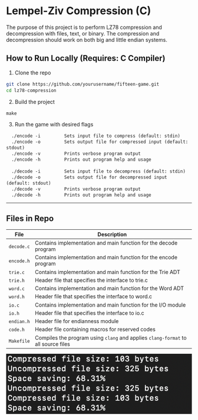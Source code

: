 # Lempel-Ziv Compression (C)

The purpose of this project is to perform LZ78 compression and decompression with files, text, or binary. The compression and decompression should work on both big and little endian systems.

## How to Run Locally (Requires: C Compiler)

1. Clone the repo  
  ```bash
  git clone https://github.com/yourusername/fifteen-game.git
  cd lz78-compression
  ```
2. Build the project
  ```
  make
  ```
3. Run the game with desired flags
  ```
    ./encode -i			Sets input file to compress (default: stdin)
    ./encode -o			Sets output file for compressed input (default: stdout)
    ./encode -v			Prints verbose program output
    ./encode -h			Prints out program help and usage

    ./decode -i			Sets input file to decompress (default: stdin)
    ./decode -o			Sets output file for decompressed input (default: stdout)
    ./decode -v			Prints verbose program output
    ./decode -h			Prints out program help and usage
  ```

---

## Files in Repo

| File            | Description                                                                       |
|-----------------|-----------------------------------------------------------------------------------|
| `decode.c`      | Contains implementation and main function for the decode program                  |
| `encode.h`      | Contains implementation and main function for the encode program                  |
| `trie.c`        | Contains implementation and main function for the Trie ADT                        |        
| `trie.h`        | Header file that specifies the interface to trie.c                                |
| `word.c`        | Contains implementation and main function for the Word ADT                        |
| `word.h`        | Header file that specifies the interface to word.c                                |
| `io.c`          | Contains implementation and main function for the I/O module                      |
| `io.h`          | Header file that specifies the interface to io.c                                  |
| `endian.h`      | Header file for endianness module                                                 |
| `code.h`        | Header file containing macros for reserved codes                                  |
| `Makefile`      | Compiles the program using `clang` and applies `clang-format` to all source files |


![Screenshot of the game](image.png)
